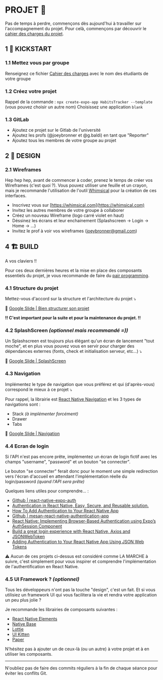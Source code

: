 # PROJET 🚧

Pas de temps à perdre, commençons dès aujourd'hui à travailler sur l'accompagnement du projet.
Pour celà, commençons par découvrir le [cahier des charges du projet](https://docs.google.com/document/d/1P1pD_TsTa8Cn4XT-hU0YF_xMx2BGqbXxG7Ta2oNcnOk/edit).

## 1 🚀 KICKSTART

### 1.1 Mettez vous par groupe

Renseignez ce fichier [Cahier des charges](./CAHIER-DES-CHARGES.md) avec le nom des étudiants de votre groupe

### 1.2 Créez votre projet

Rappel de la commande : `npx create-expo-app HabitsTracker --template` (vous pouvez choisir un autre nom)
Choisissez une application `blank`

### 1.3 GitLab

- Ajoutez ce projet sur le Gitlab de l'université
- Ajoutez les profs (@joeybronner et @g.baldi) en tant que "Reporter"
- Ajoutez tous les membres de votre groupe au projet

## 2 📱 DESIGN

### 2.1 Wireframes

Hep hep hep, avant de commencer à coder, prenez le temps de créer vos Wireframes (c'est quoi ?).
Vous pouvez utiliser une feuille et un crayon, mais je recommande l'utilisation de l'outil [Whimsical](https://whimsical.com/wireframes) pour la création de ces interfaces.

- Inscrivez vous sur [https://whimsical.com](https://whimsical.com)
- Invitez les autres membres de votre groupe à collaborer
- Créez un nouveau Wireframe (logo carré violet en haut)
- Déssinez les écrans et leur enchainement (Splashscreen -> Login -> Home -> ...)
- Invitez le prof à voir vos wireframes (<joeybronner@gmail.com>)

## 4 🏗 BUILD

A vos claviers !!

Pour ces deux dernières heures et la mise en place des composants essentiels du projet, je vous recommande de faire du [pair programming](https://fr.wikipedia.org/wiki/Programmation_en_bin%C3%B4me).

### 4.1 Structure du projet

Mettez-vous d'accord sur la structure et l'architecture du projet ⤵

🔗 [Google Slide | Bien structurer son projet](https://docs.google.com/presentation/d/1W0b7Na9pcBiR0KUDhLtvlV6x6oNgFo9X6l7KKpaYibU/edit#slide=id.gf85a3fda8d_1_223)

**!!  C'est important pour la suite et pour la maintenance du projet. !!**

### 4.2 SplashScreen *(optionnel mais recommandé =))*

Un Splashscreen est toujours plus élégant qu'un écran de lancement "tout moche", et en plus vous pouvez vous en servir pour charger des dépendances externes (fonts, check et initialisation serveur, etc...) ⤵

🔗 [Google Slide | SplashScreen](https://docs.google.com/presentation/d/1W0b7Na9pcBiR0KUDhLtvlV6x6oNgFo9X6l7KKpaYibU/edit#slide=id.gf85a3fda8d_1_44)

### 4.3 Navigation

Implémentez le type de navigation que vous préférez et qui (d'après-vous) correspond le mieux à ce projet ⤵

Pour rappel, la librairie est [React Native Navigation](https://reactnavigation.org/docs/getting-started/) et les 3 types de navigations sont :
- Stack *(à implémenter forcément)*
- Drawer
- Tabs

🔗 [Google Slide | Navigation](https://docs.google.com/presentation/d/1W0b7Na9pcBiR0KUDhLtvlV6x6oNgFo9X6l7KKpaYibU/edit#slide=id.gf2fc3af8dd_0_2)

### 4.4 Ecran de login

Si l'API n'est pas encore prête, implémentez un écran de login fictif avec les champs "username", "password" et un bouton "se connecter".

Le bouton "se connecter" ferait donc pour le moment une simple redirection vers l'écran d'accueil en attendant l'implémentation réelle du login/password *(quand l'API sera prête)*

Quelques liens utiles pour comprendre... :

- [Github | react-native-expo-auth](https://github.com/tatianagripasova/react-native-expo-auth)
- [Authentication in React Native, Easy, Secure, and Reusable solution.](https://www.obytes.com/blog/authentication-in-react-native-easy-secure-and-reusable-solution)
- [How To Add Authentication to Your React Native App](https://betterprogramming.pub/how-to-add-authentication-to-your-react-native-app-with-react-hooks-and-react-context-api-46f57aedbbd)
- [Github | mesan-react-native-authentication-app](https://github.com/MosesEsan/mesan-react-native-authentication-app/tree/auth)
- [React Native: Implementing Browser-Based Authentication using Expo’s AuthSession Component](https://levelup.gitconnected.com/react-native-implementing-browser-based-authentication-using-expos-authsession-component-ffee25b50ae8)
- [Build a great login experience with React Native, Axios and JSONWebToken](https://www.willandskill.se/en/build-a-great-login-experience-with-react-native/)
- [Adding Authentication to Your React Native App Using JSON Web Tokens](https://dzone.com/articles/adding-authentication-to-your-react-native-app-usi-1)

⚠️ Aucun de ces projets ci-dessus est considéré comme LA MARCHE à suivre, c'est simplement pour vous inspirer et comprendre l'implémentation de l'authentification en React Native.

### 4.5 UI Framework ? *(optionnel)*

Tous les développeurs n'ont pas la touche "design", c'est un fait. Et si vous utilisiez un framework UI qui vous facilitera la vie et rendra votre application un peu plus jolie ?

Je recommande les librairies de composants suivantes :

- [React Native Elements](https://reactnativeelements.com/)
- [Native Base](https://nativebase.io/)
- [Lottie](https://github.com/lottie-react-native/lottie-react-native)
- [UI Kitten](https://akveo.github.io/react-native-ui-kitten/)
- [Paper](https://reactnativepaper.com/)

N'hésitez pas à ajouter un de ceux-là (ou un autre) à votre projet et à en utiliser les composants.

_________________

N'oubliez pas de faire des commits réguliers à la fin de chaque séance pour éviter les conflits Git.
